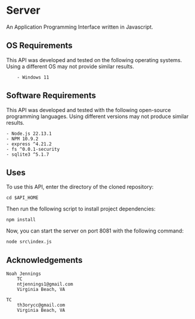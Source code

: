 # Server

An Application Programming Interface written in Javascript.

## OS Requirements
This API was developed and tested on the following operating systems. Using a different OS may not provide similar results.
```
    - Windows 11
```

## Software Requirements
This API was developed and tested with the following open-source programming languages. Using different versions may not produce similar results.  

```
- Node.js 22.13.1
- NPM 10.9.2
- express ^4.21.2
- fs ^0.0.1-security
- sqlite3 ^5.1.7
```

## Uses

To use this API, enter the directory of the cloned repository:
```
cd $API_HOME
```

Then run the following script to install project dependencies:
```
npm install
```

Now, you can start the server on port 8081 with the following command:
```
node src\index.js
```

## Acknowledgements

```
Noah Jennings
    TC
    ntjennings1@gmail.com
    Virginia Beach, VA

TC
    th3orycc@gmail.com
    Virginia Beach, VA
```
